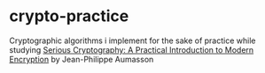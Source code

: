 # crypto-practice
Cryptographic algorithms i implement for the sake of practice while studying [Serious Cryptography: A Practical Introduction to Modern Encryption](https://nostarch.com/seriouscrypto) by Jean-Philippe Aumasson

